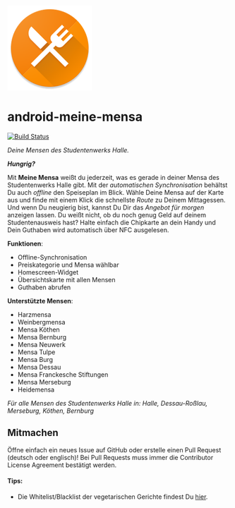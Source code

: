 ![Icon](app/src/main/res/mipmap-xxxhdpi/ic_launcher.png)

# android-meine-mensa

[![Build Status](https://travis-ci.org/heinrichreimer/android-meine-mensa.svg?branch=master)](https://travis-ci.org/heinrichreimer/android-meine-mensa)

_Deine Mensen des Studentenwerks Halle._

**_Hungrig?_**

Mit **Meine Mensa** weißt du jederzeit, was es gerade in deiner Mensa des Studentenwerks Halle gibt.
Mit der _automatischen Synchronisation_ behältst Du auch _offline_ den Speiseplan im Blick.
Wähle Deine Mensa auf der Karte aus und finde mit einem Klick die schnellste _Route_ zu Deinem Mittagessen.
Und wenn Du neugierig bist, kannst Du Dir das _Angebot für morgen_ anzeigen lassen.
Du weißt nicht, ob du noch genug Geld auf deinem Studentenausweis hast? Halte einfach die Chipkarte an dein Handy und Dein Guthaben wird automatisch über NFC ausgelesen.

**Funktionen**:

- Offline-Synchronisation
- Preiskategorie und Mensa wählbar
- Homescreen-Widget
- Übersichtskarte mit allen Mensen
- Guthaben abrufen

**Unterstützte Mensen**:

- Harzmensa
- Weinbergmensa
- Mensa Köthen
- Mensa Bernburg
- Mensa Neuwerk
- Mensa Tulpe
- Mensa Burg
- Mensa Dessau
- Mensa Franckesche Stiftungen
- Mensa Merseburg
- Heidemensa

_Für alle Mensen des Studentenwerks Halle in: Halle, Dessau-Roßlau, Merseburg, Köthen, Bernburg_

## Mitmachen

Öffne einfach ein neues Issue auf GitHub oder erstelle einen Pull Request (deutsch oder englisch)!
Bei Pull Requests muss immer die Contributor License Agreement bestätigt werden.

#### Tips:

- Die Whitelist/Blacklist der vegetarischen Gerichte findest Du [hier](https://github.com/heinrichreimer/android-meine-mensa/blob/master/app/src/main/java/com/heinrichreimer/meinemensa/parse/MenuParser.java#L54).
